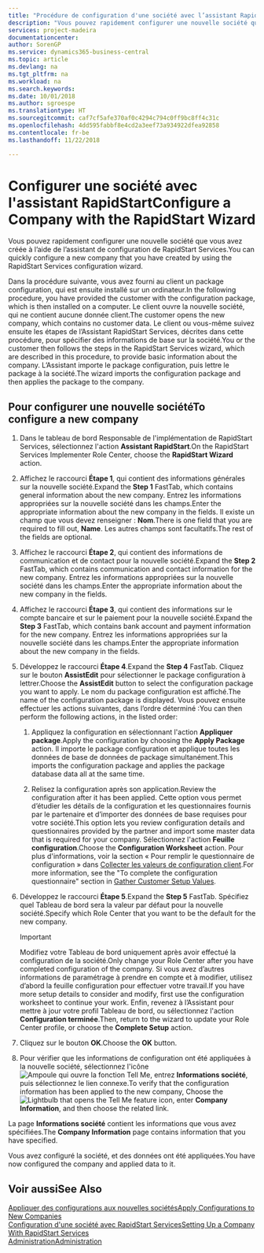 ```yaml
---
title: "Procédure de configuration d'une société avec l’assistant RapidStart | Microsoft Docs"
description: "Vous pouvez rapidement configurer une nouvelle société que vous avez créée à l’aide de l’assistant de configuration de RapidStart Services."
services: project-madeira
documentationcenter: 
author: SorenGP
ms.service: dynamics365-business-central
ms.topic: article
ms.devlang: na
ms.tgt_pltfrm: na
ms.workload: na
ms.search.keywords: 
ms.date: 10/01/2018
ms.author: sgroespe
ms.translationtype: HT
ms.sourcegitcommit: caf7cf5afe370af0c4294c794c0ff9bc8ff4c31c
ms.openlocfilehash: 4dd595fabbf8e4cd2a3eef73a934922dfea92858
ms.contentlocale: fr-be
ms.lasthandoff: 11/22/2018

---
```

# <a name="configure-a-company-with-the-rapidstart-wizard"></a><span data-ttu-id="42906-103">Configurer une société avec l'assistant RapidStart</span><span class="sxs-lookup"><span data-stu-id="42906-103">Configure a Company with the RapidStart Wizard</span></span>
<span data-ttu-id="42906-104">Vous pouvez rapidement configurer une nouvelle société que vous avez créée à l’aide de l’assistant de configuration de RapidStart Services.</span><span class="sxs-lookup"><span data-stu-id="42906-104">You can quickly configure a new company that you have created by using the RapidStart Services configuration wizard.</span></span>

<span data-ttu-id="42906-105">Dans la procédure suivante, vous avez fourni au client un package configuration, qui est ensuite installé sur un ordinateur.</span><span class="sxs-lookup"><span data-stu-id="42906-105">In the following procedure, you have provided the customer with the configuration package, which is then installed on a computer.</span></span> <span data-ttu-id="42906-106">Le client ouvre la nouvelle société, qui ne contient aucune donnée client.</span><span class="sxs-lookup"><span data-stu-id="42906-106">The customer opens the new company, which contains no customer data.</span></span> <span data-ttu-id="42906-107">Le client ou vous-même suivez ensuite les étapes de l’Assistant RapidStart Services, décrites dans cette procédure, pour spécifier des informations de base sur la société.</span><span class="sxs-lookup"><span data-stu-id="42906-107">You or the customer then follows the steps in the RapidStart Services wizard, which are described in this procedure, to provide basic information about the company.</span></span> <span data-ttu-id="42906-108">L’Assistant importe le package configuration, puis lettre le package à la société.</span><span class="sxs-lookup"><span data-stu-id="42906-108">The wizard imports the configuration package and then applies the package to the company.</span></span>  

## <a name="to-configure-a-new-company"></a><span data-ttu-id="42906-109">Pour configurer une nouvelle société</span><span class="sxs-lookup"><span data-stu-id="42906-109">To configure a new company</span></span>  
1. <span data-ttu-id="42906-110">Dans le tableau de bord Responsable de l'implémentation de RapidStart Services, sélectionnez l'action **Assistant RapidStart**.</span><span class="sxs-lookup"><span data-stu-id="42906-110">On the RapidStart Services Implementer Role Center, choose the **RapidStart Wizard** action.</span></span>  
2. <span data-ttu-id="42906-111">Affichez le raccourci **Étape 1**, qui contient des informations générales sur la nouvelle société.</span><span class="sxs-lookup"><span data-stu-id="42906-111">Expand the **Step 1** FastTab, which contains general information about the new company.</span></span> <span data-ttu-id="42906-112">Entrez les informations appropriées sur la nouvelle société dans les champs.</span><span class="sxs-lookup"><span data-stu-id="42906-112">Enter the appropriate information about the new company in the fields.</span></span> <span data-ttu-id="42906-113">Il existe un champ que vous devez renseigner : **Nom**.</span><span class="sxs-lookup"><span data-stu-id="42906-113">There is one field that you are required to fill out, **Name**.</span></span> <span data-ttu-id="42906-114">Les autres champs sont facultatifs.</span><span class="sxs-lookup"><span data-stu-id="42906-114">The rest of the fields are optional.</span></span>  
3. <span data-ttu-id="42906-115">Affichez le raccourci **Étape 2**, qui contient des informations de communication et de contact pour la nouvelle société.</span><span class="sxs-lookup"><span data-stu-id="42906-115">Expand the **Step 2** FastTab, which contains communication and contact information for the new company.</span></span> <span data-ttu-id="42906-116">Entrez les informations appropriées sur la nouvelle société dans les champs.</span><span class="sxs-lookup"><span data-stu-id="42906-116">Enter the appropriate information about the new company in the fields.</span></span>
4. <span data-ttu-id="42906-117">Affichez le raccourci **Étape 3**, qui contient des informations sur le compte bancaire et sur le paiement pour la nouvelle société.</span><span class="sxs-lookup"><span data-stu-id="42906-117">Expand the **Step 3** FastTab, which contains bank account and payment information for the new company.</span></span> <span data-ttu-id="42906-118">Entrez les informations appropriées sur la nouvelle société dans les champs.</span><span class="sxs-lookup"><span data-stu-id="42906-118">Enter the appropriate information about the new company in the fields.</span></span>  
5. <span data-ttu-id="42906-119">Développez le raccourci **Étape 4**.</span><span class="sxs-lookup"><span data-stu-id="42906-119">Expand the **Step 4** FastTab.</span></span> <span data-ttu-id="42906-120">Cliquez sur le bouton **AssistEdit** pour sélectionner le package configuration à lettrer.</span><span class="sxs-lookup"><span data-stu-id="42906-120">Choose the **AssistEdit** button to select the configuration package you want to apply.</span></span> <span data-ttu-id="42906-121">Le nom du package configuration est affiché.</span><span class="sxs-lookup"><span data-stu-id="42906-121">The name of the configuration package is displayed.</span></span> <span data-ttu-id="42906-122">Vous pouvez ensuite effectuer les actions suivantes, dans l’ordre déterminé :</span><span class="sxs-lookup"><span data-stu-id="42906-122">You can then perform the following actions, in the listed order:</span></span>  

    1. <span data-ttu-id="42906-123">Appliquez la configuration en sélectionnant l'action **Appliquer package**.</span><span class="sxs-lookup"><span data-stu-id="42906-123">Apply the configuration by choosing the **Apply Package** action.</span></span> <span data-ttu-id="42906-124">Il importe le package configuration et applique toutes les données de base de données de package simultanément.</span><span class="sxs-lookup"><span data-stu-id="42906-124">This imports the configuration package and applies the package database data all at the same time.</span></span>  

    2. <span data-ttu-id="42906-125">Relisez la configuration après son application.</span><span class="sxs-lookup"><span data-stu-id="42906-125">Review the configuration after it has been applied.</span></span> <span data-ttu-id="42906-126">Cette option vous permet d’étudier les détails de la configuration et les questionnaires fournis par le partenaire et d’importer des données de base requises pour votre société.</span><span class="sxs-lookup"><span data-stu-id="42906-126">This option lets you review configuration details and questionnaires provided by the partner and import some master data that is required for your company.</span></span> <span data-ttu-id="42906-127">Sélectionnez l'action **Feuille configuration**.</span><span class="sxs-lookup"><span data-stu-id="42906-127">Choose the **Configuration Worksheet** action.</span></span> <span data-ttu-id="42906-128">Pour plus d'informations, voir la section « Pour remplir le questionnaire de configuration » dans [Collecter les valeurs de configuration client](admin-gather-customer-setup-values.md).</span><span class="sxs-lookup"><span data-stu-id="42906-128">For more information, see the "To complete the configuration questionnaire" section in [Gather Customer Setup Values](admin-gather-customer-setup-values.md).</span></span>  

6. <span data-ttu-id="42906-129">Développez le raccourci **Étape 5**.</span><span class="sxs-lookup"><span data-stu-id="42906-129">Expand the **Step 5** FastTab.</span></span> <span data-ttu-id="42906-130">Spécifiez quel Tableau de bord sera la valeur par défaut pour la nouvelle société.</span><span class="sxs-lookup"><span data-stu-id="42906-130">Specify which Role Center that you want to be the default for the new company.</span></span>  

    > [!IMPORTANT]  
    >  <span data-ttu-id="42906-131">Modifiez votre Tableau de bord uniquement après avoir effectué la configuration de la société.</span><span class="sxs-lookup"><span data-stu-id="42906-131">Only change your Role Center after you have completed configuration of the company.</span></span> <span data-ttu-id="42906-132">Si vous avez d’autres informations de paramétrage à prendre en compte et à modifier, utilisez d’abord la feuille configuration pour effectuer votre travail.</span><span class="sxs-lookup"><span data-stu-id="42906-132">If you have more setup details to consider and modify, first use the configuration worksheet to continue your work.</span></span> <span data-ttu-id="42906-133">Enfin, revenez à l’Assistant pour mettre à jour votre profil Tableau de bord, ou sélectionnez l'action **Configuration terminée**.</span><span class="sxs-lookup"><span data-stu-id="42906-133">Then, return to the wizard to update your Role Center profile, or choose the **Complete Setup** action.</span></span>

7. <span data-ttu-id="42906-134">Cliquez sur le bouton **OK**.</span><span class="sxs-lookup"><span data-stu-id="42906-134">Choose the **OK** button.</span></span>  
8. <span data-ttu-id="42906-135">Pour vérifier que les informations de configuration ont été appliquées à la nouvelle société, sélectionnez l'icône ![Ampoule qui ouvre la fonction Tell Me](media/ui-search/search_small.png "Dites-moi ce que vous voulez faire"), entrez **Informations société**, puis sélectionnez le lien connexe.</span><span class="sxs-lookup"><span data-stu-id="42906-135">To verify that the configuration information has been applied to the new company, Choose the ![Lightbulb that opens the Tell Me feature](media/ui-search/search_small.png "Tell me what you want to do") icon, enter **Company Information**, and then choose the related link.</span></span>

<span data-ttu-id="42906-136">La page **Informations société** contient les informations que vous avez spécifiées.</span><span class="sxs-lookup"><span data-stu-id="42906-136">The **Company Information** page contains information that you have specified.</span></span>   

<span data-ttu-id="42906-137">Vous avez configuré la société, et des données ont été appliquées.</span><span class="sxs-lookup"><span data-stu-id="42906-137">You have now configured the company and applied data to it.</span></span>  

## <a name="see-also"></a><span data-ttu-id="42906-138">Voir aussi</span><span class="sxs-lookup"><span data-stu-id="42906-138">See Also</span></span>  
[<span data-ttu-id="42906-139">Appliquer des configurations aux nouvelles sociétés</span><span class="sxs-lookup"><span data-stu-id="42906-139">Apply Configurations to New Companies</span></span>](admin-apply-configuration-to-new-companies.md)  
[<span data-ttu-id="42906-140">Configuration d'une société avec RapidStart Services</span><span class="sxs-lookup"><span data-stu-id="42906-140">Setting Up a Company With RapidStart Services</span></span>](admin-set-up-a-company-with-rapidstart.md)  
[<span data-ttu-id="42906-141">Administration</span><span class="sxs-lookup"><span data-stu-id="42906-141">Administration</span></span>](admin-setup-and-administration.md)

